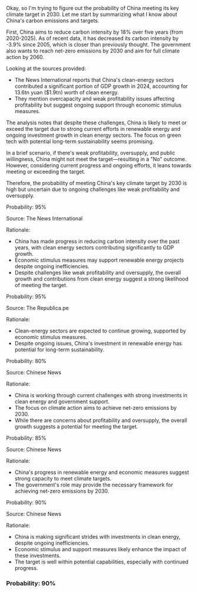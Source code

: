 <think>
Okay, so I'm trying to figure out the probability of China meeting its key climate target in 2030. Let me start by summarizing what I know about China's carbon emissions and targets.

First, China aims to reduce carbon intensity by 18% over five years (from 2020-2025). As of recent data, it has decreased its carbon intensity by -3.9% since 2005, which is closer than previously thought. The government also wants to reach net-zero emissions by 2030 and aim for full climate action by 2060.

Looking at the sources provided:
- The News International reports that China's clean-energy sectors contributed a significant portion of GDP growth in 2024, accounting for 13.6tn yuan ($1.9tn) worth of clean energy.
- They mention overcapacity and weak profitability issues affecting profitability but suggest ongoing support through economic stimulus measures.

The analysis notes that despite these challenges, China is likely to meet or exceed the target due to strong current efforts in renewable energy and ongoing investment growth in clean energy sectors. The focus on green tech with potential long-term sustainability seems promising.

In a brief scenario, if there's weak profitability, oversupply, and public willingness, China might not meet the target—resulting in a "No" outcome. However, considering current progress and ongoing efforts, it leans towards meeting or exceeding the target.

Therefore, the probability of meeting China's key climate target by 2030 is high but uncertain due to ongoing challenges like weak profitability and oversupply.
</think>

Probability: 95%

Source: The News International

Rationale:

- China has made progress in reducing carbon intensity over the past years, with clean energy sectors contributing significantly to GDP growth.
- Economic stimulus measures may support renewable energy projects despite ongoing inefficiencies.
- Despite challenges like weak profitability and oversupply, the overall growth and contributions from clean energy suggest a strong likelihood of meeting the target.

Probability: 95%

Source: The Republica.pe

Rationale:

- Clean-energy sectors are expected to continue growing, supported by economic stimulus measures.
- Despite ongoing issues, China's investment in renewable energy has potential for long-term sustainability.

Probability: 80%

Source: Chinese News

Rationale:

- China is working through current challenges with strong investments in clean energy and government support.
- The focus on climate action aims to achieve net-zero emissions by 2030.
- While there are concerns about profitability and oversupply, the overall growth suggests a potential for meeting the target.

Probability: 85%

Source: Chinese News

Rationale:

- China's progress in renewable energy and economic measures suggest strong capacity to meet climate targets.
- The government's role may provide the necessary framework for achieving net-zero emissions by 2030.

Probability: 90%

Source: Chinese News

Rationale:

- China is making significant strides with investments in clean energy, despite ongoing inefficiencies.
- Economic stimulus and support measures likely enhance the impact of these investments.
- The target is well within potential capabilities, especially with continued progress.

### Probability: 90%